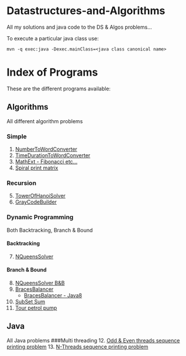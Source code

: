 # Datastructures-and-Algorithms
All my solutions and java code to the DS & Algos problems...

To execute a particular java class use:

```
mvn -q exec:java -Dexec.mainClass=<java class canonical name>
```
# Index of Programs
These are the different programs available:

## Algorithms
All different algorithm problems

### Simple
1. [NumberToWordConverter](src/main/java/com/venkat/algos/simple/NumberToWordConverter.java)
2. [TimeDurationToWordConverter](src/main/java/com/venkat/algos/simple/TimeDurationToWordConverter.java)
3. [MathExt - Fibonacci etc...](src/main/java/com/venkat/algos/simple/MathExt.java)
4. [Spiral print matrix](src/main/java/com/venkat/algos/simple/MatrixSpiralPrinter.java)

### Recursion
5. [TowerOfHanoiSolver](src/main/java/com/venkat/algos/recursive/TowerOfHanoiSolver.java)
6. [GrayCodeBuilder](src/main/java/com/venkat/algos/recursive/GrayCodeBuilder.java)

### Dynamic Programming
Both Backtracking, Branch & Bound

#### Backtracking
7. [NQueensSolver](src/main/java/com/venkat/algos/dp/NQueensSolver.java)

#### Branch & Bound
8. [NQueensSolver B&B](src/main/java/com/venkat/algos/dp/NQueensSolverBB.java)
9. [BracesBalancer](src/main/java/com/venkat/algos/dp/BracesBalancer.java)
    * [BracesBalancer - Java8](src/main/java/com/venkat/algos/dp/BracesBalancerJava8.java)
10. [SubSet Sum](src/main/java/com/venkat/algos/dp/SubSetSumSolver.java)
11. [Tour petrol pump](src/main/java/com/venkat/algos/dp/TourPetrolPumpSolver.java)

## Java
All Java problems
###Multi threading
12. [Odd & Even threads sequence printing problem](src/main/java/com/venkat/java/threads/OddEvenThreadPrinter.java)
13. [N-Threads sequence printing problem](src/main/java/com/venkat/java/threads/NThreadPrinter.java)
